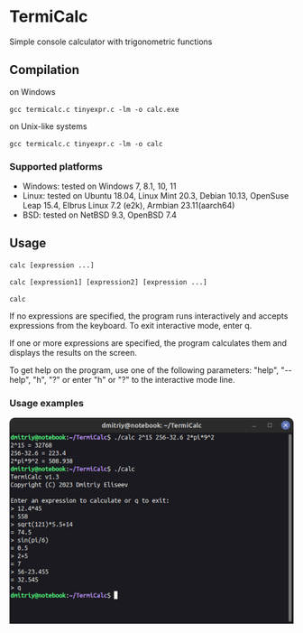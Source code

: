 # TermiCalc
Simple console calculator with trigonometric functions

## Compilation
on Windows
```
gcc termicalc.c tinyexpr.c -lm -o calc.exe
```
on Unix-like systems
```
gcc termicalc.c tinyexpr.c -lm -o calc
```

### Supported platforms
- Windows: tested on Windows 7, 8.1, 10, 11
- Linux: tested on Ubuntu 18.04, Linux Mint 20.3, Debian 10.13, OpenSuse Leap 15.4, Elbrus Linux 7.2 (e2k),
         Armbian 23.11(aarch64)
- BSD: tested on NetBSD 9.3, OpenBSD 7.4
## Usage
```
calc [expression ...]
```
```
calc [expression1] [expression2] [expression ...]
```
```
calc
```
If no expressions are specified, the program runs interactively and accepts expressions from the keyboard. To exit interactive mode, enter q.

If one or more expressions are specified, the program calculates them and displays the results on the screen.

To get help on the program, use one of the following parameters: "help", "--help", "h", "?" or enter "h" or "?" to the interactive mode line.
### Usage examples
![usage examples](https://github.com/Dmitriy-Eliseev/TermiCalc/blob/460feb58358f1bbe63a86ad54397155404dcd150/usage_examples.png)
